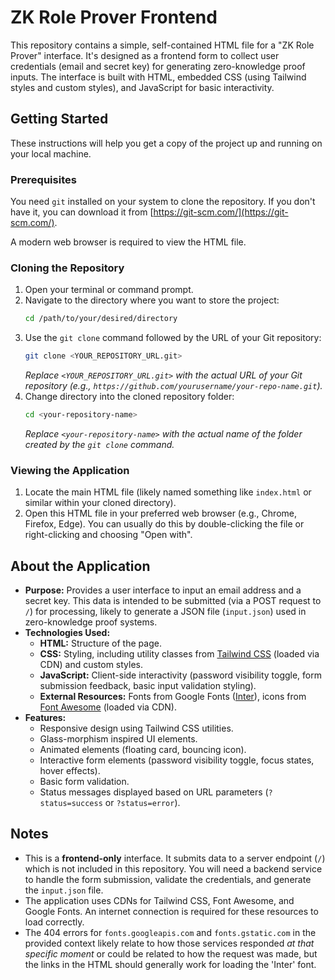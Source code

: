 # ZK Role Prover Frontend

This repository contains a simple, self-contained HTML file for a "ZK Role Prover" interface. It's designed as a frontend form to collect user credentials (email and secret key) for generating zero-knowledge proof inputs. The interface is built with HTML, embedded CSS (using Tailwind styles and custom styles), and JavaScript for basic interactivity.

## Getting Started

These instructions will help you get a copy of the project up and running on your local machine.

### Prerequisites

You need `git` installed on your system to clone the repository. If you don't have it, you can download it from [https://git-scm.com/](https://git-scm.com/).

A modern web browser is required to view the HTML file.

### Cloning the Repository

1.  Open your terminal or command prompt.
2.  Navigate to the directory where you want to store the project:
    ```bash
    cd /path/to/your/desired/directory
    ```
3.  Use the `git clone` command followed by the URL of your Git repository:
    ```bash
    git clone <YOUR_REPOSITORY_URL.git>
    ```
    *Replace `<YOUR_REPOSITORY_URL.git>` with the actual URL of your Git repository (e.g., `https://github.com/yourusername/your-repo-name.git`).*
4.  Change directory into the cloned repository folder:
    ```bash
    cd <your-repository-name>
    ```
    *Replace `<your-repository-name>` with the actual name of the folder created by the `git clone` command.*

### Viewing the Application

1.  Locate the main HTML file (likely named something like `index.html` or similar within your cloned directory).
2.  Open this HTML file in your preferred web browser (e.g., Chrome, Firefox, Edge). You can usually do this by double-clicking the file or right-clicking and choosing "Open with".

## About the Application

*   **Purpose:** Provides a user interface to input an email address and a secret key. This data is intended to be submitted (via a POST request to `/`) for processing, likely to generate a JSON file (`input.json`) used in zero-knowledge proof systems.
*   **Technologies Used:**
    *   **HTML:** Structure of the page.
    *   **CSS:** Styling, including utility classes from [Tailwind CSS](https://tailwindcss.com/) (loaded via CDN) and custom styles.
    *   **JavaScript:** Client-side interactivity (password visibility toggle, form submission feedback, basic input validation styling).
    *   **External Resources:** Fonts from Google Fonts ([Inter](https://fonts.google.com/specimen/Inter)), icons from [Font Awesome](https://fontawesome.com/) (loaded via CDN).
*   **Features:**
    *   Responsive design using Tailwind CSS utilities.
    *   Glass-morphism inspired UI elements.
    *   Animated elements (floating card, bouncing icon).
    *   Interactive form elements (password visibility toggle, focus states, hover effects).
    *   Basic form validation.
    *   Status messages displayed based on URL parameters (`?status=success` or `?status=error`).

## Notes

*   This is a **frontend-only** interface. It submits data to a server endpoint (`/`) which is not included in this repository. You will need a backend service to handle the form submission, validate the credentials, and generate the `input.json` file.
*   The application uses CDNs for Tailwind CSS, Font Awesome, and Google Fonts. An internet connection is required for these resources to load correctly.
*   The 404 errors for `fonts.googleapis.com` and `fonts.gstatic.com` in the provided context likely relate to how those services responded *at that specific moment* or could be related to how the request was made, but the links in the HTML should generally work for loading the 'Inter' font.
